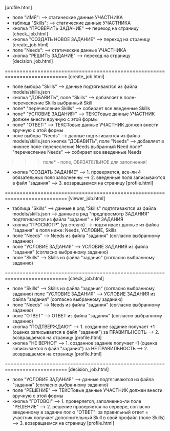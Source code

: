 ﻿[profile.html]

- поле "ИМЯ":	--> статические данные УЧАСТНИКА
- таблица "Skills":	--> статические данные УЧАСТНИКА
- кнопка "ПРОВЕРИТЬ ЗАДАНИЕ" --> переход на страницу [check_job.html]
- кнопка "СОЗДАТЬ НОВОЕ ЗАДАНИЕ" --> переход на страницу [create_job.html]
- поле "Needs": --> статические данные УЧАСТНИКА
- кнопка "РЕШИТЬ ЗАДАНИЕ"			--> переход на страницу [decision_job.html]

===========================================================================
[create_job.html]

- поле выбора "Skills" --> данные подтягиваются из файла models/skills.json
- кнопка "ДОБАВИТЬ", поле "Skills" --> добавляет в поле-перечесление Skills выбранный Skill
- поле* "перечесление Skills" --> собирает все введенные Skills
- поле* "УСЛОВИЕ ЗАДАНИЯ:" --> ТЕКСТовые данные УЧАСТНИК должен внести вручную с этой формы
- поле* "ОТВЕТ:" --> ТЕКСТовые данные УЧАСТНИК должен внести вручную с этой формы
- поле выбора "Needs" --> данные подтягиваются из файла models/skills.json
кнопка "ДОБАВИТЬ", поле "Needs" --> добавляет в нижнее поле-перечесление Needs выбранный Need
поле* "перечесление Needs" --> собирает все введенные Needs

>>> поле* - поле, ОБЯЗАТЕЛЬНОЕ для заполнения!

- кнопка "СОЗДАТЬ ЗАДАНИЕ" --> 1. проверяется, все-ли 4 обязательных поля заполненны --> 2. введенные поля записываются в файл "задания" --> 3. возвращаемся на страницу [profile.html]

===========================================================================
[viewer_job.html]

- таблица  "Skills" --> данные в ряд "Skills" подтягиваются из файла models/skills.json --> данные в ряд "предпросмотр ЗАДАНИЯ" подтягиваются из файла "задания" = № ЗАДАНИЯ
- кнопка "ПРОСМОТР" (ув.стекло) --> подтягивает данные из файла "задания" в поля ниже: Needs, УСЛОВИЕ, Skills
- поле "Needs" --> Needs из файла "задания" (согласно выбранному заданию)
- поле "УСЛОВИЕ ЗАДАНИЯ" --> УСЛОВИЕ ЗАДАНИЯ из файла "задания" (согласно выбранному заданию)
- поле "Skills" --> Skills из файла "задания" (согласно выбранному заданию)

===========================================================================
[check_job.html]

- поле "Skills" --> Skills из файла "задания" (согласно выбранному заданию)
поле "УСЛОВИЕ ЗАДАНИЯ" --> УСЛОВИЕ ЗАДАНИЯ из файла "задания" (согласно выбранному заданию)
- поле "Needs" --> Needs из файла "задания" (согласно выбранному заданию)
- поле "ОТВЕТ" --> ОТВЕТ из файла "задания" (согласно выбранному заданию)
- кнопка "ПОДТВЕРЖДАЮ!"	--> 1. созданное задание получает +1 (оценка записывается в файл "задания") за ПРАВИЛЬНОСТЬ --> 2. возвращаемся на страницу [profile.html]
- кнопка "НЕ ВЕРНО!" --> 1. созданное задание получает -1 (оценка записывается в файл "задания") за НЕ ПРАВИЛЬНОСТЬ --> 2. возвращаемся на страницу [profile.html]

===========================================================================
[decision_job.html]

- поле "УСЛОВИЕ ЗАДАНИЯ" --> данные подтягиваются из файла "задания" (согласно выбранному заданию)
- поле "РЕШЕНИЕ" --> ТЕКСТовые данные УЧАСТНИК должен внести вручную с этой формы
- кнопка "ГОТОВО!" --> 1. проверяется, заполненно-ли поле "РЕШЕНИЕ" --> 2. решение проверяется на сервере, согласно введенному в задание полю "ОТВЕТ": за правильный ответ = участник получает дополнительный Skill в свой профайл (поле Skills) --> 3. возвращаемся на страницу [profile.html]

